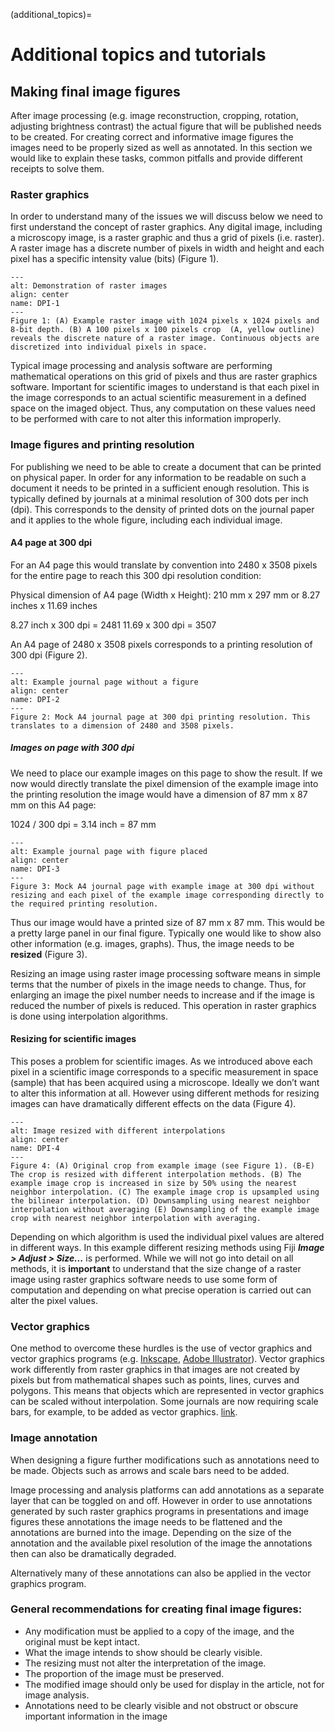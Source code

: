 (additional_topics)=
# Additional topics and tutorials

## Making final image figures 

After image processing (e.g. image reconstruction, cropping, rotation, adjusting brightness contrast) the actual figure that will be published needs to be created. For creating correct and informative image figures the images need to be properly sized as well as annotated. In this section we would like to explain these tasks, common pitfalls and provide different receipts to solve them.


### Raster graphics

In order to understand many of the issues we will discuss below we need to first understand the concept of raster graphics. Any digital image, including a microscopy image, is a raster graphic and thus a grid of pixels (i.e. raster). A raster image has a discrete number of pixels in width and height and each pixel has a specific intensity value (bits) (Figure 1).

```{figure} /other_resources/figures_other_resources/DPI_Fig1.png
---
alt: Demonstration of raster images
align: center
name: DPI-1
---
Figure 1: (A) Example raster image with 1024 pixels x 1024 pixels and 8-bit depth. (B) A 100 pixels x 100 pixels crop  (A, yellow outline) reveals the discrete nature of a raster image. Continuous objects are discretized into individual pixels in space. 
```

Typical image processing and analysis software are performing mathematical operations on this grid of pixels and thus are raster graphics software. Important for scientific images to understand is that each pixel in the image corresponds to an actual scientific measurement in a defined space on the imaged object. Thus, any computation on these values need to be performed with care to not alter this information improperly.  


### Image figures and printing resolution


For publishing we need to be able to create a document that can be printed on physical paper. In order for any information to be readable on such a document it needs to be printed in a sufficient enough resolution. This is typically defined by journals at a minimal resolution of 300 dots per inch (dpi). This corresponds to the density of printed dots on the journal paper and it applies to the whole figure, including each individual image. 

#### A4 page at 300 dpi

For an A4 page this would translate by convention into 2480 x 3508 pixels for the entire page to reach this 300 dpi resolution condition: 

Physical dimension of A4 page (Width x Height): 210 mm x 297 mm or 8.27 inches x 11.69 inches

8.27 inch x 300 dpi = 2481
11.69 x 300 dpi = 3507

An A4 page of 2480 x 3508 pixels corresponds to a printing resolution of 300 dpi (Figure 2). 

```{figure} /other_resources/figures_other_resources/DPI_Fig2.png
---
alt: Example journal page without a figure
align: center
name: DPI-2
---
Figure 2: Mock A4 journal page at 300 dpi printing resolution. This translates to a dimension of 2480 and 3508 pixels. 
```

##### Images on page with 300 dpi

We need to place our example images on this page to show the result. If we now would directly translate the pixel dimension of the example image into the printing resolution the image would have a dimension of 87 mm x 87 mm on this A4 page: 


1024 / 300 dpi  = 3.14 inch = 87 mm 

```{figure} /other_resources/figures_other_resources/DPI_Fig3.png
---
alt: Example journal page with figure placed
align: center
name: DPI-3
---
Figure 3: Mock A4 journal page with example image at 300 dpi without resizing and each pixel of the example image corresponding directly to the required printing resolution. 
```

Thus our image would have a printed size of 87 mm x 87 mm. This would be a pretty large panel in our final figure. Typically one would like to show also other information (e.g. images, graphs). Thus, the image needs to be **resized** (Figure 3). 

Resizing an image using raster image processing software means in simple terms that the number of pixels in the image needs to change. Thus, for enlarging an image the pixel number needs to increase and if the image is reduced the number of pixels is reduced. This operation in raster graphics is done using interpolation algorithms. 

#### Resizing for scientific images

This poses a problem for scientific images. As we introduced above each pixel in a scientific image corresponds to a specific measurement in space (sample) that has been acquired using a microscope. Ideally we don’t want to alter this information at all. However using different methods for resizing images can have dramatically different effects on the data (Figure 4).

```{figure} /other_resources/figures_other_resources/DPI_Fig4.png
---
alt: Image resized with different interpolations
align: center
name: DPI-4
---
Figure 4: (A) Original crop from example image (see Figure 1). (B-E) The crop is resized with different interpolation methods. (B) The example image crop is increased in size by 50% using the nearest neighbor interpolation. (C) The example image crop is upsampled using the bilinear interpolation. (D) Downsampling using nearest neighbor interpolation without averaging (E) Downsampling of the example image crop with nearest neighbor interpolation with averaging. 
```

Depending on which algorithm is used the individual pixel values are altered in different ways. In this example different resizing methods using Fiji _**Image > Adjust > Size...**_ is performed. While we will not go into detail on all methods, it is **important** to understand that the size change of a raster image using raster graphics software needs to use some form of computation and depending on what precise operation is carried out can alter the pixel values.

### Vector graphics

One method to overcome these hurdles is the use of vector graphics and vector graphics programs (e.g. [Inkscape](https://inkscape.org/), [Adobe Illustrator](https://en.wikipedia.org/wiki/Adobe_Illustrator)). Vector graphics work differently from raster graphics in that images are not created by pixels but from mathematical shapes such as points, lines, curves and polygons. This means that objects which are represented in vector graphics can be scaled without interpolation. Some journals are now requiring scale bars, for example, to be added as vector graphics. [link](https://www.google.com/url?q=https://www.nature.com/documents/nprot-guide-to-preparing-final-artwork.pdf&sa=D&source=docs&ust=1686408042525294&usg=AOvVaw2c2qAw-62a5mC51o9GU_LN).

<!--To add - Jan's thing-->

### Image annotation

When designing a figure further modifications such as annotations need to be made. Objects such as arrows and scale bars need to be added. 

Image processing and analysis platforms can add annotations as a separate layer that can be toggled on and off. However in order to use annotations generated by such raster graphics programs in presentations and image figures these annotations the image needs to be flattened and the annotations are burned into the image. Depending on the size of the annotation and the available pixel resolution of the image the annotations then can also be dramatically degraded. 

Alternatively many of these annotations can also be applied in the vector graphics program. 


### General recommendations for creating final image figures:


- Any modification must be applied to a copy of the image, and the original must be kept intact. 
- What the image intends to show should be clearly visible.
- The resizing must not alter the interpretation of the image.
- The proportion of the image must be preserved.
- The modified image should only be used for display in the article, not for image analysis.
- Annotations need to be clearly visible and not obstruct or obscure important information in the image




<!--Notes which will not be shown on the actual page-->